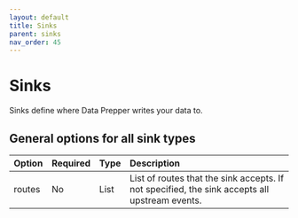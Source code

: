 ```yaml
---
layout: default
title: Sinks
parent: sinks
nav_order: 45
---
```


# Sinks

Sinks define where Data Prepper writes your data to.

## General options for all sink types

Option | Required | Type | Description
:--- | :--- | :--- | :---
routes | No | List | List of routes that the sink accepts. If not specified, the sink accepts all upstream events.